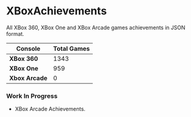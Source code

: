 # XBoxAchievements
All XBox 360, XBox One and XBox Arcade games achievements in JSON format.


| Console         | Total Games |
| --------------- | ----------- |
| **XBox 360**    | 1343        |
| **XBox One**    | 959         |
| **Xbox Arcade** | 0           |


### Work In Progress
- XBox Arcade Achievements.
